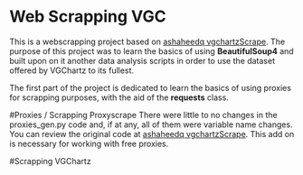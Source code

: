 # Web Scrapping VGC
This is a webscrapping project based on [ashaheedq vgchartzScrape](https://github.com/ashaheedq/vgchartzScrape). The purpose of this project was to learn the basics of using <b>BeautifulSoup4</b> and built upon on it another data analysis scripts in order to use the dataset offered by VGChartz to its fullest. 
 
 The first part of the project is dedicated to learn the basics of using proxies for scrapping purposes, with the aid of the <b>requests</b> class.

#Proxies / Scrapping Proxyscrape
There were little to no changes in the proxies_gen.py code and, if at any, all of them were variable name changes. You can review the original code at [ashaheedq vgchartzScrape](https://github.com/ashaheedq/vgchartzScrape). This add on is necessary for working with free proxies. 

#Scrapping VGChartz
